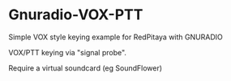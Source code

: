 # Gnuradio-VOX-PTT
Simple VOX style keying example for RedPitaya with GNURADIO

VOX/PTT keying via "signal probe".

Require a virtual soundcard (eg SoundFlower) 

